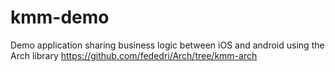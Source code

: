 # kmm-demo
Demo application sharing business logic between iOS and android using the Arch library https://github.com/fededri/Arch/tree/kmm-arch

